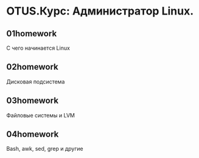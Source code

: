 # OTUS.Курс: Администратор Linux.

## 01homework
С чего начинается Linux  
## 02homework
Дисковая подсистема  
## 03homework
Файловые системы и LVM  
## 04homework
Bash, awk, sed, grep и другие  
